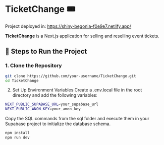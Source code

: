 # TicketChange 🎟️

Project deployed in: https://shiny-begonia-f0e9e7.netlify.app/

**TicketChange** is a Next.js application for selling and reselling event tickets.

## 🚀 Steps to Run the Project

### 1. Clone the Repository

```bash
git clone https://github.com/your-username/TicketChange.git
cd TicketChange
```
2. Set Up Environment Variables
Create a .env.local file in the root directory and add the following variables:
```bash
NEXT_PUBLIC_SUPABASE_URL=your_supabase_url
NEXT_PUBLIC_ANON_KEY=your_anon_key
```
Copy the SQL commands from the sql folder and execute them in your Supabase project to initialize the database schema.
```bash
npm install
npm run dev
```




